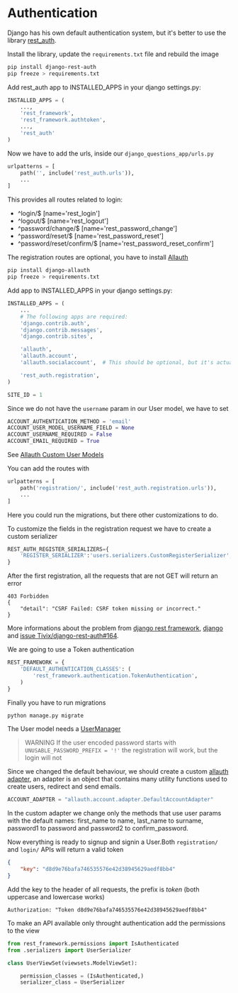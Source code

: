 # Authentication

Django has his own default authentication system, but it's better to use the library [rest_auth](https://django-rest-auth.readthedocs.io/en/latest/introduction.html).

Install the library, update the `requirements.txt` file and rebuild the image

```bash
pip install django-rest-auth
pip freeze > requirements.txt
```

Add rest_auth app to INSTALLED_APPS in your django settings.py:

```py
INSTALLED_APPS = (
    ...,
    'rest_framework',
    'rest_framework.authtoken',
    ...,
    'rest_auth'
)
```

Now we have to add the urls, inside our `django_questions_app/urls.py`

```py
urlpatterns = [
    path('', include('rest_auth.urls')),
    ...
]
```

This provides all routes related to login:
- ^login/$ [name='rest_login']
- ^logout/$ [name='rest_logout']
- ^password/change/$ [name='rest_password_change'] 
- ^password/reset/$ [name='rest_password_reset']
- ^password/reset/confirm/$ [name='rest_password_reset_confirm']

The registration routes are optional, you have to install [Allauth](https://django-allauth.readthedocs.io/en/latest/installation.html)

```bash
pip install django-allauth
pip freeze > requirements.txt
```

Add app to INSTALLED_APPS in your django settings.py:

```py
INSTALLED_APPS = (
    ...
    # The following apps are required:
    'django.contrib.auth',
    'django.contrib.messages',
    'django.contrib.sites',

    'allauth',
    'allauth.account',
    'allauth.socialaccount',  # This should be optional, but it's actually required

    'rest_auth.registration',
)

SITE_ID = 1
```
Since we do not have the `username` param in our User model, we have to set

```py
ACCOUNT_AUTHENTICATION_METHOD = 'email'
ACCOUNT_USER_MODEL_USERNAME_FIELD = None
ACCOUNT_USERNAME_REQUIRED = False
ACCOUNT_EMAIL_REQUIRED = True
```

See [Allauth Custom User Models](https://django-allauth.readthedocs.io/en/latest/advanced.html#custom-user-models)

You can add the routes with

```py
urlpatterns = [
    path('registration/', include('rest_auth.registration.urls')),
    ...
]
```

Here you could run the migrations, but there other customizations to do.

To customize the fields in the registration request we have to create a custom serializer

```py
REST_AUTH_REGISTER_SERIALIZERS={
    'REGISTER_SERIALIZER':'users.serializers.CustomRegisterSerializer',
}
```

After the first registration, all the requests that are not GET will return an error

```
403 Forbidden
{
    "detail": "CSRF Failed: CSRF token missing or incorrect."
}
```

More informations about the problem from [django rest framework](https://www.django-rest-framework.org/api-guide/authentication/#sessionauthentication), [django](https://docs.djangoproject.com/en/2.2/ref/csrf/#ajax) and [issue Tivix/django-rest-auth#164](https://github.com/Tivix/django-rest-auth/issues/164).

We are going to use a Token authentication

```py
REST_FRAMEWORK = {
    'DEFAULT_AUTHENTICATION_CLASSES': (
        'rest_framework.authentication.TokenAuthentication',
    )
}
```

Finally you have to run migrations

```bash
python manage.py migrate
```

The User model needs a [UserManager](https://docs.djangoproject.com/en/2.2/topics/auth/customizing/#writing-a-manager-for-a-custom-user-model)

> WARNING If the user encoded password starts with `UNUSABLE_PASSWORD_PREFIX = '!'` the registration will work, but the login will not

Since we changed the default behaviour, we should create a custom [allauth adapter](https://django-allauth.readthedocs.io/en/latest/advanced.html?highlight=adapter#creating-and-populating-user-instances), an adapter is an object that contains many utility functions used to create users, redirect and send emails.

```py
ACCOUNT_ADAPTER = "allauth.account.adapter.DefaultAccountAdapter"
```

In the custom adapter we change only the methods that use user params with the default names: first_name to name, last_name to surname, password1 to password and password2 to confirm_password.

Now everything is ready to signup and signin a User.Both `registration/` and `login/` APIs will return a valid token

```json
{
    "key": "d8d9e76bafa746535576e42d38945629aedf8bb4"
}
```

Add the key to the header of all requests, the prefix is _token_ (both uppercase and lowercase works)

```
Authorization: "Token d8d9e76bafa746535576e42d38945629aedf8bb4"
```

To make an API available only throught authentication add the permissions to the view

```py
from rest_framework.permissions import IsAuthenticated
from .serializers import UserSerializer

class UserViewSet(viewsets.ModelViewSet):

    permission_classes = (IsAuthenticated,)
    serializer_class = UserSerializer
```

